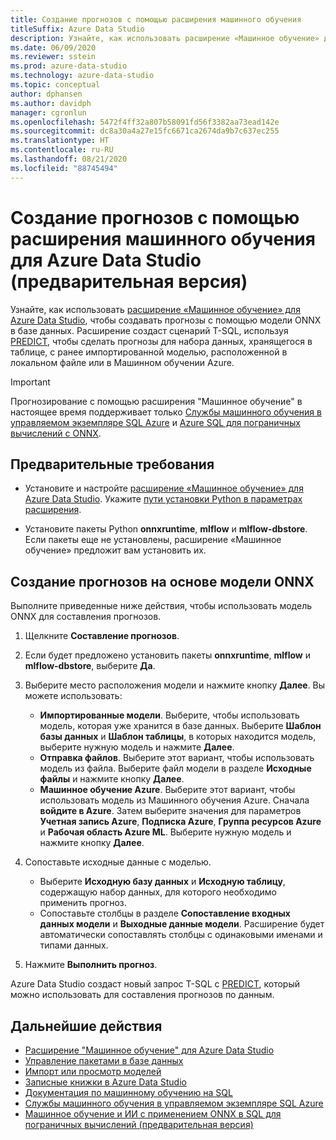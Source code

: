 ```yaml
---
title: Создание прогнозов с помощью расширения машинного обучения
titleSuffix: Azure Data Studio
description: Узнайте, как использовать расширение «Машинное обучение» для Azure Data Studio, чтобы создавать прогнозы с помощью модели ONNX в базе данных.
ms.date: 06/09/2020
ms.reviewer: sstein
ms.prod: azure-data-studio
ms.technology: azure-data-studio
ms.topic: conceptual
author: dphansen
ms.author: davidph
manager: cgronlun
ms.openlocfilehash: 5472f4ff32a807b58091fd56f3382aa73ead142e
ms.sourcegitcommit: dc8a30a4a27e15fc6671ca2674da9b7c637ec255
ms.translationtype: HT
ms.contentlocale: ru-RU
ms.lasthandoff: 08/21/2020
ms.locfileid: "88745494"
---
```

# <a name="make-predictions-with-machine-learning-extension-preview-for-azure-data-studio"></a>Создание прогнозов с помощью расширения машинного обучения для Azure Data Studio (предварительная версия)

Узнайте, как использовать [расширение «Машинное обучение» для Azure Data Studio](machine-learning-extension.md), чтобы создавать прогнозы с помощью модели ONNX в базе данных. Расширение создаст сценарий T-SQL, используя [PREDICT](../t-sql/queries/predict-transact-sql.md), чтобы сделать прогнозы для набора данных, хранящегося в таблице, с ранее импортированной моделью, расположенной в локальном файле или в Машинном обучении Azure.

> [!IMPORTANT]
> Прогнозирование с помощью расширения "Машинное обучение" в настоящее время поддерживает только [Службы машинного обучения в управляемом экземпляре SQL Azure](/azure/azure-sql/managed-instance/machine-learning-services-overview) и [Azure SQL для пограничных вычислений с ONNX](/azure/azure-sql-edge/onnx-overview).

## <a name="prerequisites"></a>Предварительные требования

- Установите и настройте [расширение «Машинное обучение» для Azure Data Studio](machine-learning-extension.md). Укажите [пути установки Python в параметрах расширения](machine-learning-extension.md#settings).

- Установите пакеты Python **onnxruntime**, **mlflow** и **mlflow-dbstore**. Если пакеты еще не установлены, расширение «Машинное обучение» предложит вам установить их.

## <a name="make-predictions-from-onnx-model"></a>Создание прогнозов на основе модели ONNX

Выполните приведенные ниже действия, чтобы использовать модель ONNX для составления прогнозов.

1. Щелкните **Составление прогнозов**.

1. Если будет предложено установить пакеты **onnxruntime**, **mlflow** и **mlflow-dbstore**, выберите **Да**.

1. Выберите место расположения модели и нажмите кнопку **Далее**. Вы можете использовать:
    - **Импортированные модели**. Выберите, чтобы использовать модель, которая уже хранится в базе данных. Выберите **Шаблон базы данных** и **Шаблон таблицы**, в которых находится модель, выберите нужную модель и нажмите **Далее**.
    - **Отправка файлов**. Выберите этот вариант, чтобы использовать модель из файла. Выберите файл модели в разделе **Исходные файлы** и нажмите кнопку **Далее**.
    - **Машинное обучение Azure**. Выберите этот вариант, чтобы использовать модель из Машинного обучения Azure. Сначала **войдите в Azure**. Затем выберите значения для параметров **Учетная запись Azure**, **Подписка Azure**, **Группа ресурсов Azure** и **Рабочая область Azure ML**. Выберите нужную модель и нажмите кнопку **Далее**.

1. Сопоставьте исходные данные с моделью.
    - Выберите **Исходную базу данных**  и **Исходную таблицу**, содержащую набор данных, для которого необходимо применить прогноз.
    - Сопоставьте столбцы в разделе **Сопоставление входных данных модели** и **Выходные данные модели**. Расширение будет автоматически сопоставлять столбцы с одинаковыми именами и типами данных.

1. Нажмите **Выполнить прогноз**.

Azure Data Studio создаст новый запрос T-SQL с [PREDICT](../t-sql/queries/predict-transact-sql.md), который можно использовать для составления прогнозов по данным.

## <a name="next-steps"></a>Дальнейшие действия

- [Расширение "Машинное обучение" для Azure Data Studio](machine-learning-extension.md)
- [Управление пакетами в базе данных](machine-learning-extension-manage-packages.md)
- [Импорт или просмотр моделей](machine-learning-extension-import-view-models.md)
- [Записные книжки в Azure Data Studio](notebooks-guidance.md)
- [Документация по машинному обучению на SQL](../machine-learning/index.yml)
- [Службы машинного обучения в управляемом экземпляре SQL Azure](/azure/azure-sql/managed-instance/machine-learning-services-overview)
- [Машинное обучение и ИИ с применением ONNX в SQL для пограничных вычислений (предварительная версия)](/azure/azure-sql-edge/onnx-overview)
